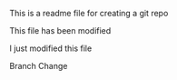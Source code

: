 This is a readme file for creating a git repo

This file has been modified

I just modified this file

Branch Change